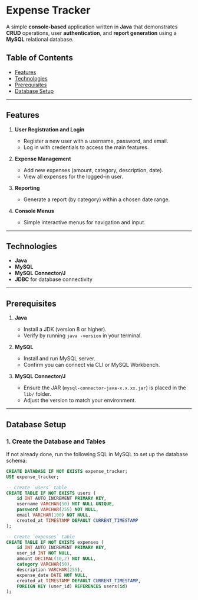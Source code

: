 # Expense Tracker

A simple **console-based** application written in **Java** that demonstrates **CRUD** operations, user **authentication**, and **report generation** using a **MySQL** relational database.

## Table of Contents
- [Features](#features)
- [Technologies](#technologies)
- [Prerequisites](#prerequisites)
- [Database Setup](#database-setup)

---

## Features
1. **User Registration and Login**  
   - Register a new user with a username, password, and email.  
   - Log in with credentials to access the main features.

2. **Expense Management**  
   - Add new expenses (amount, category, description, date).  
   - View all expenses for the logged-in user.

3. **Reporting**  
   - Generate a report (by category) within a chosen date range.

4. **Console Menus**  
   - Simple interactive menus for navigation and input.

---

## Technologies
- **Java**
- **MySQL** 
- **MySQL Connector/J**
- **JDBC** for database connectivity

---

## Prerequisites
1. **Java**  
   - Install a JDK (version 8 or higher).  
   - Verify by running `java -version` in your terminal.

2. **MySQL**  
   - Install and run MySQL server.  
   - Confirm you can connect via CLI or MySQL Workbench.

3. **MySQL Connector/J**  
   - Ensure the JAR (`mysql-connector-java-x.x.xx.jar`) is placed in the `lib/` folder.  
   - Adjust the version to match your environment.

---

## Database Setup

### 1. Create the Database and Tables
If not already done, run the following SQL in MySQL to set up the database schema:

```sql
CREATE DATABASE IF NOT EXISTS expense_tracker;
USE expense_tracker;

-- Create `users` table
CREATE TABLE IF NOT EXISTS users (
    id INT AUTO_INCREMENT PRIMARY KEY,
    username VARCHAR(50) NOT NULL UNIQUE,
    password VARCHAR(255) NOT NULL,
    email VARCHAR(100) NOT NULL,
    created_at TIMESTAMP DEFAULT CURRENT_TIMESTAMP
);

-- Create `expenses` table
CREATE TABLE IF NOT EXISTS expenses (
    id INT AUTO_INCREMENT PRIMARY KEY,
    user_id INT NOT NULL,
    amount DECIMAL(10,2) NOT NULL,
    category VARCHAR(50),
    description VARCHAR(255),
    expense_date DATE NOT NULL,
    created_at TIMESTAMP DEFAULT CURRENT_TIMESTAMP,
    FOREIGN KEY (user_id) REFERENCES users(id)
);
